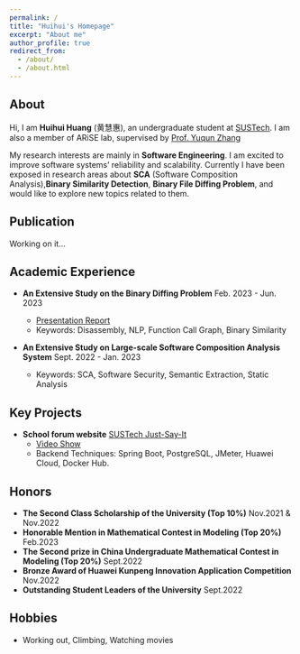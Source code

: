 ```yaml
---
permalink: /
title: "Huihui's Homepage"
excerpt: "About me"
author_profile: true
redirect_from: 
  - /about/
  - /about.html
---
```



## About

Hi, I am **Huihui Huang** (黄慧惠), an undergraduate student at [SUSTech](https://www.sustech.edu.cn/en/). I am also a member of ARiSE lab, supervised by [Prof. Yuqun Zhang](https://zhangyuqun.github.io/index.html)

My research interests are mainly in **Software Engineering**. I am excited to improve software systems’ reliability and scalability. Currently I have been exposed in research areas about **SCA** (Software Composition Analysis),**Binary Similarity Detection**, **Binary File Diffing Problem**, and would like to explore new topics related to them.

## Publication

Working on it...

## Academic Experience
- **An Extensive Study on the Binary Diffing Problem** Feb. 2023 - Jun. 2023
  - [Presentation Report](https://huihuihuang.top/files/binary_diffing_report.pdf)
  - Keywords: Disassembly, NLP, Function Call Graph, Binary Similarity 

- **An Extensive Study on Large-scale Software Composition Analysis System** Sept. 2022 - Jan. 2023
  - Keywords: SCA, Software Security, Semantic Extraction, Static Analysis

## Key Projects

- **School forum website** [SUSTech Just-Say-It](https://sus-tech-say-it-frontend-pehx.vercel.app/)
  - [Video Show](https://www.bilibili.com/video/BV1ts4y1k74Y/)
  - Backend Techniques: Spring Boot, PostgreSQL, JMeter, Huawei Cloud, Docker Hub.

## Honors

- **The Second Class Scholarship of the University (Top 10%)** Nov.2021 & Nov.2022
- **Honorable Mention in Mathematical Contest in Modeling (Top 20%)** Feb.2023
- **The Second prize in China Undergraduate Mathematical Contest in Modeling (Top 20%)** Sept.2022
- **Bronze Award of Huawei Kunpeng Innovation Application Competition** Nov.2022
- **Outstanding Student Leaders of the University** Sept.2022


## Hobbies

- Working out, Climbing, Watching movies



